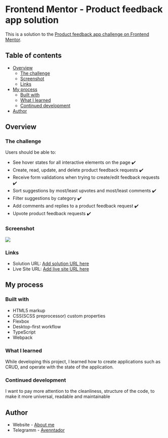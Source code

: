 # Frontend Mentor - Product feedback app solution

This is a solution to the [Product feedback app challenge on Frontend Mentor](https://www.frontendmentor.io/challenges/product-feedback-app-wbvUYqjR6).

## Table of contents

- [Overview](#overview)
  - [The challenge](#the-challenge)
  - [Screenshot](#screenshot)
  - [Links](#links)
- [My process](#my-process)
  - [Built with](#built-with)
  - [What I learned](#what-i-learned)
  - [Continued development](#continued-development)
- [Author](#author)

## Overview

### The challenge

Users should be able to:

- See hover states for all interactive elements on the page :heavy_check_mark:
- Create, read, update, and delete product feedback requests :heavy_check_mark:
- Receive form validations when trying to create/edit feedback requests :heavy_check_mark:
- Sort suggestions by most/least upvotes and most/least comments :heavy_check_mark:
- Filter suggestions by category :heavy_check_mark:
- Add comments and replies to a product feedback request :heavy_check_mark:
- Upvote product feedback requests :heavy_check_mark:

### Screenshot

![](https://user-images.githubusercontent.com/29005134/144379377-13f27b7d-4295-4b8f-ae04-4575230aed1e.jpg)

### Links

- Solution URL: [Add solution URL here](https://your-solution-url.com)
- Live Site URL: [Add live site URL here](https://your-live-site-url.com)

## My process

### Built with

- HTML5 markup
- CSS(SCSS preprocessor) custom properties
- Flexbox
- Desktop-first workflow
- TypeScript
- Webpack

### What I learned

While developing this project, I learned how to create applications such as CRUD, and operate with the state of the application.

### Continued development

I want to pay more attention to the cleanliness, structure of the code, to make it more universal, readable and maintainable


## Author

- Website - [About me](https://bgf-cv.ru/)
- Telegramm - [Avenntador](https://t.me/avenntador)
